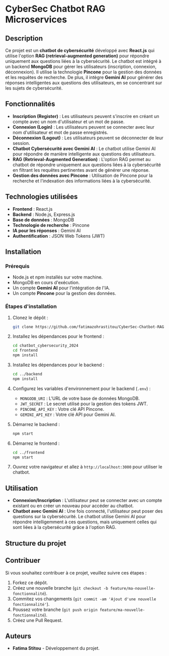 # CyberSec Chatbot RAG Microservices

## Description

Ce projet est un **chatbot de cybersécurité** développé avec **React.js** qui utilise l'option **RAG (retrieval-augmented generation)** pour répondre uniquement aux questions liées à la cybersécurité. Le chatbot est intégré à un backend **MongoDB** pour gérer les utilisateurs (inscription, connexion, déconnexion). Il utilise la technologie **Pincone** pour la gestion des données et les requêtes de recherche. De plus, il intègre **Gemini AI** pour générer des réponses intelligentes aux questions des utilisateurs, en se concentrant sur les sujets de cybersécurité.

## Fonctionnalités

- **Inscription (Register)** : Les utilisateurs peuvent s'inscrire en créant un compte avec un nom d'utilisateur et un mot de passe.
- **Connexion (Login)** : Les utilisateurs peuvent se connecter avec leur nom d'utilisateur et mot de passe enregistrés.
- **Déconnexion (Logout)** : Les utilisateurs peuvent se déconnecter de leur session.
- **Chatbot Cybersécurité avec Gemini AI** : Le chatbot utilise Gemini AI pour répondre de manière intelligente aux questions des utilisateurs.
- **RAG (Retrieval-Augmented Generation)** : L'option RAG permet au chatbot de répondre uniquement aux questions liées à la cybersécurité en filtrant les requêtes pertinentes avant de générer une réponse.
- **Gestion des données avec Pincone** : Utilisation de Pincone pour la recherche et l'indexation des informations liées à la cybersécurité.

## Technologies utilisées

- **Frontend** : React.js
- **Backend** : Node.js, Express.js
- **Base de données** : MongoDB
- **Technologie de recherche** : Pincone
- **IA pour les réponses** : Gemini AI
- **Authentification** : JSON Web Tokens (JWT)

## Installation

### Prérequis

- Node.js et npm installés sur votre machine.
- MongoDB en cours d'exécution.
- Un compte **Gemini AI** pour l'intégration de l'IA.
- Un compte **Pincone** pour la gestion des données.

### Étapes d'installation

1. Clonez le dépôt :
    ```bash
    git clone https://github.com/fatimazohrastitou/CyberSec-Chatbot-RAG-Microservices.git
    ```

2. Installez les dépendances pour le frontend :
    ```bash
    cd chatbot_cybersecurity_2024
    cd frontend
    npm install
    ```

3. Installez les dépendances pour le backend :
    ```bash
    cd ../backend
    npm install
    ```

4. Configurez les variables d'environnement pour le backend (`.env`) :
    - `MONGODB_URI` : L'URL de votre base de données MongoDB.
    - `JWT_SECRET` : Le secret utilisé pour la gestion des tokens JWT.
    - `PINCONE_API_KEY` : Votre clé API Pincone.
    - `GEMINI_API_KEY` : Votre clé API pour Gemini AI.

5. Démarrez le backend :
    ```bash
    npm start
    ```

6. Démarrez le frontend :
    ```bash
    cd ../frontend
    npm start
    ```

7. Ouvrez votre navigateur et allez à `http://localhost:3000` pour utiliser le chatbot.

## Utilisation

- **Connexion/Inscription** : L'utilisateur peut se connecter avec un compte existant ou en créer un nouveau pour accéder au chatbot.
- **Chatbot avec Gemini AI** : Une fois connecté, l'utilisateur peut poser des questions sur la cybersécurité. Le chatbot utilise Gemini AI pour répondre intelligemment à ces questions, mais uniquement celles qui sont liées à la cybersécurité grâce à l'option RAG.

## Structure du projet



## Contribuer

Si vous souhaitez contribuer à ce projet, veuillez suivre ces étapes :

1. Forkez ce dépôt.
2. Créez une nouvelle branche (`git checkout -b feature/ma-nouvelle-fonctionnalité`).
3. Commitez vos changements (`git commit -am 'Ajout d'une nouvelle fonctionnalité'`).
4. Poussez votre branche (`git push origin feature/ma-nouvelle-fonctionnalité`).
5. Créez une Pull Request.

## Auteurs

- **Fatima Stitou** - Développement du projet.

